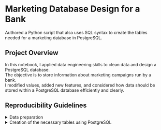 # Marketing Database Design for a Bank

Authored a Python script that also uses SQL syntax to create the tables needed for a marketing database in PostgreSQL.

## Project Overview

In this notebook, I applied data engineering skills to clean data and design a PostgreSQL database. <br>
The objective is to store information about marketing campaigns run by a bank. <br>
I modified values, added new features, and considered how data should be stored within a PostgreSQL database efficiently and clearly. <br>

## Reproducibility Guidelines

<details>
  <summary>Data preparation</summary>
  1. Read the source data "bank_marketing.csv" as a Pandas DataFrame. <br>
  2. Split the data into three DataFrames: one related to client data, another to campaign data, and the third referring to macroeconomics. <br>
  3. Rename the columns to more descriptive names. <br>
  4. Replacing the values in many columns and creating new columns in the campaign DataFrame. <br>
  5. Save each DataFrame into its separate csv file. <br>
</details>

<details>
  <summary>Creation of the necessary tables using PostgreSQL</summary>
  1. Create the clients table. <br>
  2. Create the campaign table. <br>
  3. Create the economics table. <br>
</details>
